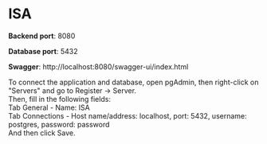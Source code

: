 # ISA

**Backend port**: 8080

**Database port**: 5432

**Swagger**: http://localhost:8080/swagger-ui/index.html

To connect the application and database, open pgAdmin, then right-click on "Servers" and go to Register -> Server.<br>
Then, fill in the following fields:<br>
Tab General - Name: ISA<br>
Tab Connections - Host name/address: localhost, port: 5432, username: postgres, password: password
<br>And then click Save.
